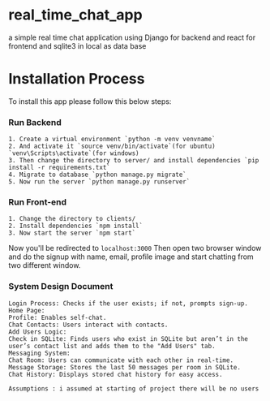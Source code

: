 # real_time_chat_app
a simple real time chat application using Django for backend and react for frontend and sqlite3 in local as data base

# Installation Process
To install this app please follow this below steps:
### Run Backend
```
1. Create a virtual environment `python -m venv venvname`
2. And activate it `source venv/bin/activate`(for ubuntu) `venv\Scripts\activate`(for windows)
3. Then change the directory to server/ and install dependencies `pip install -r requirements.txt`
4. Migrate to database `python manage.py migrate`
5. Now run the server `python manage.py runserver`
```
### Run Front-end
```
1. Change the directory to clients/
2. Install dependencies `npm install`
3. Now start the server `npm start`
```

Now you'll be redirected to `localhost:3000` Then open two browser window and do the signup with name, email, profile image and start chatting from two different window. 


### System Design Document
```
Login Process: Checks if the user exists; if not, prompts sign-up.
Home Page:
Profile: Enables self-chat.
Chat Contacts: Users interact with contacts.
Add Users Logic:
Check in SQLite: Finds users who exist in SQLite but aren’t in the user’s contact list and adds them to the "Add Users" tab.
Messaging System:
Chat Room: Users can communicate with each other in real-time.
Message Storage: Stores the last 50 messages per room in SQLite.
Chat History: Displays stored chat history for easy access.

Assumptions : i assumed at starting of project there will be no users 
```
